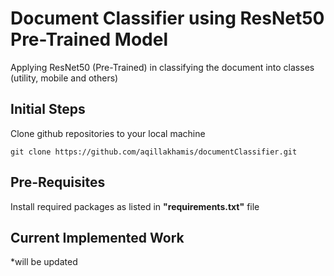 # Document Classifier using ResNet50 Pre-Trained Model 
Applying ResNet50 (Pre-Trained) in classifying the document into classes (utility, mobile and others)

## Initial Steps 
Clone github repositories to your local machine 
```
git clone https://github.com/aqillakhamis/documentClassifier.git
```

## Pre-Requisites 
Install required packages as listed in __"requirements.txt"__ file

## Current Implemented Work 
*will be updated
